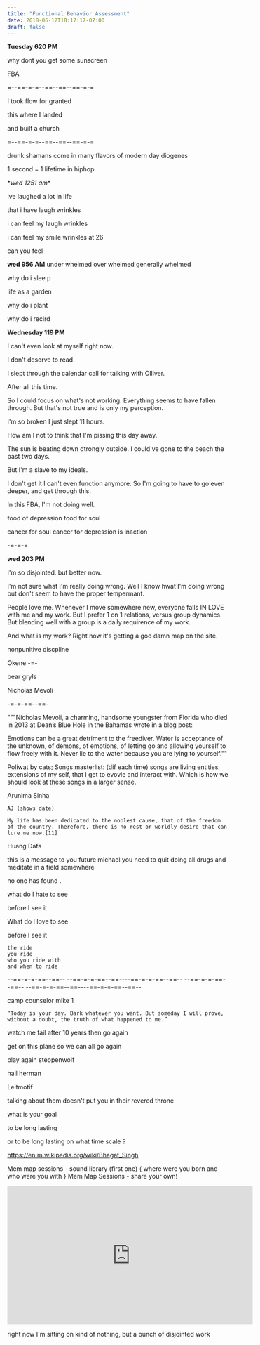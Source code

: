 ```yaml
---
title: "Functional Behavior Assessment"
date: 2018-06-12T18:17:17-07:00
draft: false
---
```


**Tuesday 620 PM**

why dont you get some sunscreen

FBA

=--==-=-=--==--==--==-=-=

I took flow for granted

this where I landed

and built a church

=--==-=-=--==--==--==-=-=



drunk shamans come in many flavors of modern day diogenes



1 second = 1 lifetime in hiphop

\**wed 1251 am**

ive laughed a lot in life

that i have laugh wrinkles

i can feel my laugh wrinkles

i can feel my smile wrinkles
at 26

can you feel


**wed 956 AM**
under whelmed
over whelmed
generally whelmed


why do i slee p

life as a garden

why do i plant

why do i recird


**Wednesday 119 PM**

I can't even look at myself right now.

I don't deserve to read.

I slept through the calendar call for talking with Olliver.

After all this time.

So I could focus on what's not working. Everything seems to have fallen through. But that's not true and is only my perception.

I'm so broken I just slept 11 hours.

How am I not to think that I'm pissing this day away.

The sun is beating down dtrongly outside. I could've gone to the beach the past two days.

But I'm a slave to my ideals.

I don't get it I can't even function anymore. So I'm going to have to go even deeper, and get through this.

In this FBA, I'm not doing well.



food of depression
food for soul

cancer for soul
cancer for depression is inaction


-=-=-=


**wed 203 PM**

I'm so disjointed. but better now.


I'm not sure what I'm really doing wrong.
Well I know hwat I'm doing wrong but don't seem to have the proper tempermant.


People love me. Whenever I move somewhere new, everyone falls IN LOVE with me and my work.
But I prefer 1 on 1 relations, versus group dynamics. But blending well with a group is a daily requirence of my work.

And what is my work? Right now it's getting a god damn map on the site.


nonpunitive discpline



Okene -=-

bear gryls


Nicholas Mevoli

-=-=-==--==-

"""Nicholas Mevoli, a charming, handsome youngster from Florida who died in 2013 at Dean’s Blue Hole in the Bahamas wrote in a blog post:

Emotions can be a great detriment to the freediver. Water is acceptance of the unknown, of demons, of emotions, of letting go and allowing yourself to flow freely with it. Never lie to the water because you are lying to yourself.""

Poliwat by cats;
    Songs masterlist: (dif each time) songs are living entities, extensions of my self, that I get to evovle and interact with. Which is how we should look at these songs in a larger sense.


Arunima Sinha

    AJ (shows date)

    My life has been dedicated to the noblest cause, that of the freedom of the country. Therefore, there is no rest or worldly desire that can lure me now.[11]


Huang Dafa

this is a message to you future michael
you need to quit doing all drugs and meditate in a field somewhere

no one has found .


what do I hate to see

before I see it

What do I love to see

before I see it  


```
the ride
you ride
who you ride with
and when to ride
```

--==-=-=-==--==-- --==-=-=-==--==----==-=-=-==--==-- --==-=-=-==--==-- --==-=-=-==--==----==-=-=-==--==--


camp counselor mike 1

```
“Today is your day. Bark whatever you want. But someday I will prove, without a doubt, the truth of what happened to me.”

```


watch me fail after 10 years then go again

get on this plane so we can all go again

play again steppenwolf



hail herman


Leitmotif


talking about them doesn't put you in their revered throne

what is your goal

to be long lasting

or to be long lasting on what time scale
?


https://en.m.wikipedia.org/wiki/Bhagat_Singh

Mem map sessions - sound library (first one)
    { where were you born and who were you with }
    Mem Map Sessions - share your own!  

<iframe width="560" height="315" src="https://www.youtube.com/embed/hdUbIlwHRkY" frameborder="0" allow="autoplay; encrypted-media" allowfullscreen></iframe>



right now I'm sitting on kind of nothing, but a bunch of disjointed work
